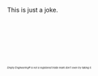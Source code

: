 <style>
  h6{
font-size: 40%;
}
  </style>
<p> This is just a joke. 





































</p>




















<br>
<br>
<br>
<br>
<br>
<br>






<footer>
  <h6 >Empty Engineering® is not a registered trade mark don't even try taking it.</h6>
  </footer>
